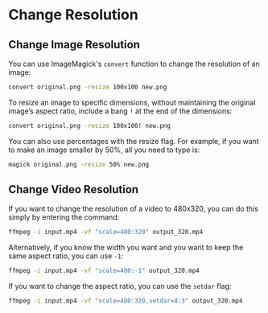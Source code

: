 # Change Resolution

## Change Image Resolution
You can use ImageMagick's `convert` function to change the resolution of an image:
``` bash
convert original.png -resize 100x100 new.png
```

To resize an image to specific dimensions, without maintaining the original image’s aspect ratio, include a bang `!` at the end of the dimensions:
``` bash
convert original.png -resize 100x100! new.png
```

You can also use percentages with the resize flag. For example, if you want to make an image smaller by 50%, all you need to type is:
``` bash
magick original.png -resize 50% new.png
```

## Change Video Resolution
If you want to change the resolution of a video to 480x320, you can do this simply by entering the command:
``` bash
ffmpeg -i input.mp4 -vf "scale=480:320" output_320.mp4
```

Alternatively, if you know the width you want and you want to keep the same aspect ratio, you can use `-1`:
``` bash
ffmpeg -i input.mp4 -vf "scale=480:-1" output_320.mp4
```

If you want to change the aspect ratio, you can use the `setdar` flag:
``` bash
ffmpeg -i input.mp4 -vf "scale=480:320,setdar=4:3" output_320.mp4
```